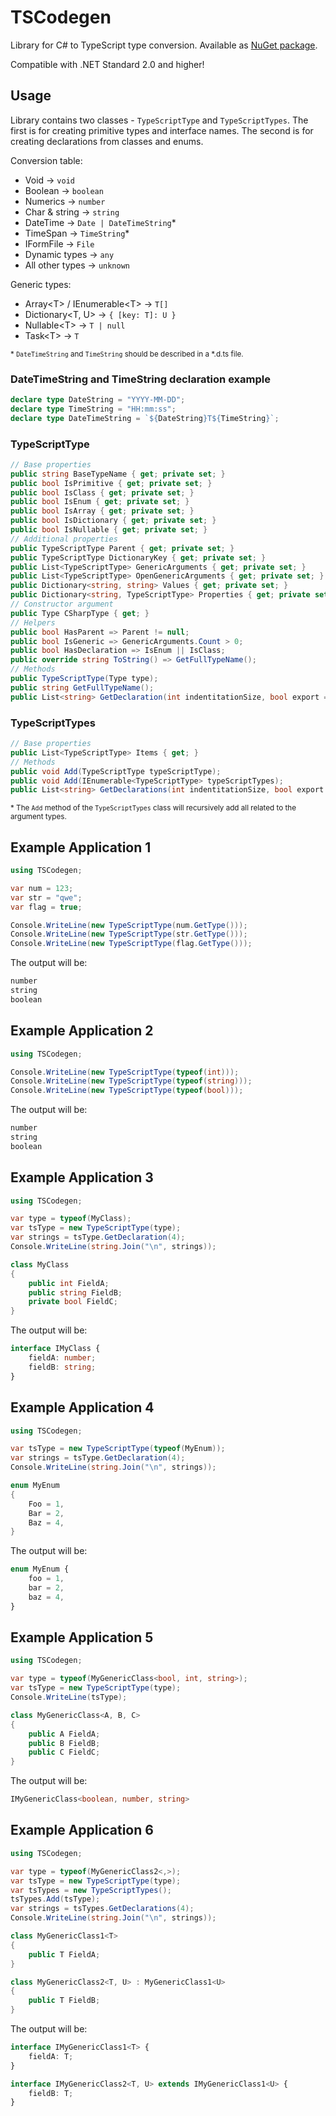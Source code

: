 # TSCodegen

Library for C# to TypeScript type conversion. Available as [NuGet package](https://www.nuget.org/packages/TSCodegen/).

Compatible with .NET Standard 2.0 and higher!

## Usage

Library contains two classes - `TypeScriptType` and `TypeScriptTypes`. The first is for creating primitive types and interface names. The second is for creating declarations from classes and enums.

Conversion table:

- Void → `void`
- Boolean → `boolean`
- Numerics → `number`
- Char & string → `string`
- DateTime → `Date | DateTimeString`\*
- TimeSpan → `TimeString`\*
- IFormFile → `File`
- Dynamic types → `any`
- All other types → `unknown`

Generic types:

- Array\<T\> / IEnumerable\<T\> → `T[]`
- Dictionary\<T, U\> → `{ [key: T]: U }`
- Nullable\<T\> → `T | null`
- Task\<T\> → `T`

<sub>\* `DateTimeString` and `TimeString` should be described in a \*.d.ts file.</sub>

### DateTimeString and TimeString declaration example

```TypeScript
declare type DateString = "YYYY-MM-DD";
declare type TimeString = "HH:mm:ss";
declare type DateTimeString = `${DateString}T${TimeString}`;
```

### TypeScriptType

```C#
// Base properties
public string BaseTypeName { get; private set; }
public bool IsPrimitive { get; private set; }
public bool IsClass { get; private set; }
public bool IsEnum { get; private set; }
public bool IsArray { get; private set; }
public bool IsDictionary { get; private set; }
public bool IsNullable { get; private set; }
// Additional properties
public TypeScriptType Parent { get; private set; }
public TypeScriptType DictionaryKey { get; private set; }
public List<TypeScriptType> GenericArguments { get; private set; }
public List<TypeScriptType> OpenGenericArguments { get; private set; }
public Dictionary<string, string> Values { get; private set; }
public Dictionary<string, TypeScriptType> Properties { get; private set; }
// Constructor argument
public Type CSharpType { get; }
// Helpers
public bool HasParent => Parent != null;
public bool IsGeneric => GenericArguments.Count > 0;
public bool HasDeclaration => IsEnum || IsClass;
public override string ToString() => GetFullTypeName();
// Methods
public TypeScriptType(Type type);
public string GetFullTypeName();
public List<string> GetDeclaration(int indentitationSize, bool export = false);
```

### TypeScriptTypes

```C#
// Base properties
public List<TypeScriptType> Items { get; }
// Methods
public void Add(TypeScriptType typeScriptType);
public void Add(IEnumerable<TypeScriptType> typeScriptTypes);
public List<string> GetDeclarations(int indentitationSize, bool export = false);
```

<sub>\* The `Add` method of the `TypeScriptTypes` class will recursively add all related to the argument types.</sub>

## Example Application 1

```C#
using TSCodegen;

var num = 123;
var str = "qwe";
var flag = true;

Console.WriteLine(new TypeScriptType(num.GetType()));
Console.WriteLine(new TypeScriptType(str.GetType()));
Console.WriteLine(new TypeScriptType(flag.GetType()));
```

The output will be:

```TypeScript
number
string
boolean
```

## Example Application 2

```C#
using TSCodegen;

Console.WriteLine(new TypeScriptType(typeof(int)));
Console.WriteLine(new TypeScriptType(typeof(string)));
Console.WriteLine(new TypeScriptType(typeof(bool)));
```

The output will be:

```TypeScript
number
string
boolean
```

## Example Application 3

```C#
using TSCodegen;

var type = typeof(MyClass);
var tsType = new TypeScriptType(type);
var strings = tsType.GetDeclaration(4);
Console.WriteLine(string.Join("\n", strings));

class MyClass
{
    public int FieldA;
    public string FieldB;
    private bool FieldC;
}
```

The output will be:

```TypeScript
interface IMyClass {
    fieldA: number;
    fieldB: string;
}
```

## Example Application 4

```C#
using TSCodegen;

var tsType = new TypeScriptType(typeof(MyEnum));
var strings = tsType.GetDeclaration(4);
Console.WriteLine(string.Join("\n", strings));

enum MyEnum
{
    Foo = 1,
    Bar = 2,
    Baz = 4,
}
```

The output will be:

```TypeScript
enum MyEnum {
    foo = 1,
    bar = 2,
    baz = 4,
}
```

## Example Application 5

```C#
using TSCodegen;

var type = typeof(MyGenericClass<bool, int, string>);
var tsType = new TypeScriptType(type);
Console.WriteLine(tsType);

class MyGenericClass<A, B, C>
{
    public A FieldA;
    public B FieldB;
    public C FieldC;
}
```

The output will be:

```TypeScript
IMyGenericClass<boolean, number, string>
```

## Example Application 6

```C#
using TSCodegen;

var type = typeof(MyGenericClass2<,>);
var tsType = new TypeScriptType(type);
var tsTypes = new TypeScriptTypes();
tsTypes.Add(tsType);
var strings = tsTypes.GetDeclarations(4);
Console.WriteLine(string.Join("\n", strings));

class MyGenericClass1<T>
{
    public T FieldA;
}

class MyGenericClass2<T, U> : MyGenericClass1<U>
{
    public T FieldB;
}
```

The output will be:

```TypeScript
interface IMyGenericClass1<T> {
    fieldA: T;
}

interface IMyGenericClass2<T, U> extends IMyGenericClass1<U> {
    fieldB: T;
}
```
